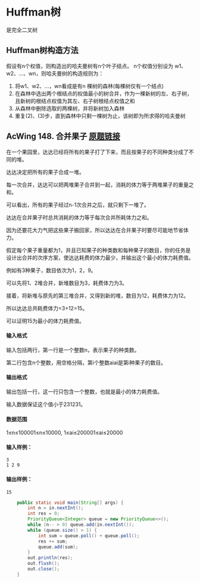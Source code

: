 # Huffman树

是完全二叉树

## Huffman树构造方法

假设有n个权值，则构造出的哈夫曼树有n个叶子结点。 n个权值分别设为 w1、w2、…、wn，则哈夫曼树的构造规则为：

1. 将w1、w2、…，wn看成是有n 棵树的森林(每棵树仅有一个结点)
2. 在森林中选出两个根结点的权值最小的树合并，作为一棵新树的左、右子树，且新树的根结点权值为其左、右子树根结点权值之和
3. 从森林中删除选取的两棵树，并将新树加入森林
4. 重复(2)、(3)步，直到森林中只剩一棵树为止，该树即为所求得的哈夫曼树

## AcWing 148. 合并果子   [原题链接](https://www.acwing.com/problem/content/150/)

在一个果园里，达达已经将所有的果子打了下来，而且按果子的不同种类分成了不同的堆。

达达决定把所有的果子合成一堆。

每一次合并，达达可以把两堆果子合并到一起，消耗的体力等于两堆果子的重量之和。

可以看出，所有的果子经过n-1次合并之后，就只剩下一堆了。

达达在合并果子时总共消耗的体力等于每次合并所耗体力之和。

因为还要花大力气把这些果子搬回家，所以达达在合并果子时要尽可能地节省体力。

假定每个果子重量都为1，并且已知果子的种类数和每种果子的数目，你的任务是设计出合并的次序方案，使达达耗费的体力最少，并输出这个最小的体力耗费值。

例如有3种果子，数目依次为1，2，9。

可以先将1、2堆合并，新堆数目为3，耗费体力为3。

接着，将新堆与原先的第三堆合并，又得到新的堆，数目为12，耗费体力为12。

所以达达总共耗费体力=3+12=15。

可以证明15为最小的体力耗费值。

#### 输入格式

输入包括两行，第一行是一个整数n，表示果子的种类数。

第二行包含n个整数，用空格分隔，第i个整数aiai是第i种果子的数目。

#### 输出格式

输出包括一行，这一行只包含一个整数，也就是最小的体力耗费值。

输入数据保证这个值小于231231。

#### 数据范围

1≤n≤100001≤n≤10000,
1≤ai≤200001≤ai≤20000

#### 输入样例：

```
3 
1 2 9 
```

#### 输出样例：

```
15
```

```java
    public static void main(String[] args) {
        int n = in.nextInt();
        int res = 0;
        PriorityQueue<Integer> queue = new PriorityQueue<>();
        while (n-- > 0) queue.add(in.nextInt());
        while (queue.size() > 1) {
            int sum = queue.poll() + queue.poll();
            res += sum;
            queue.add(sum);
        }
        out.println(res);
        out.flush();
        out.close();
    }
```

